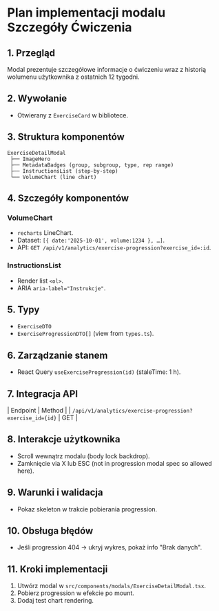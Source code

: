 # Plan implementacji modalu Szczegóły Ćwiczenia

## 1. Przegląd

Modal prezentuje szczegółowe informacje o ćwiczeniu wraz z historią wolumenu użytkownika z ostatnich 12 tygodni.

## 2. Wywołanie

- Otwierany z `ExerciseCard` w bibliotece.

## 3. Struktura komponentów

```
ExerciseDetailModal
 ├── ImageHero
 ├── MetadataBadges (group, subgroup, type, rep range)
 ├── InstructionsList (step-by-step)
 └── VolumeChart (line chart)
```

## 4. Szczegóły komponentów

### VolumeChart

- `recharts` LineChart.
- Dataset: `[{ date:'2025-10-01', volume:1234 }, …]`.
- API: `GET /api/v1/analytics/exercise-progression?exercise_id=:id`.

### InstructionsList

- Render list `<ol>`.
- ARIA `aria-label="Instrukcje"`.

## 5. Typy

- `ExerciseDTO`
- `ExerciseProgressionDTO[]` (view from `types.ts`).

## 6. Zarządzanie stanem

- React Query `useExerciseProgression(id)` (staleTime: 1 h).

## 7. Integracja API

| Endpoint | Method |
| `/api/v1/analytics/exercise-progression?exercise_id={id}` | GET |

## 8. Interakcje użytkownika

- Scroll wewnątrz modalu (body lock backdrop).
- Zamknięcie via X lub ESC (not in progression modal spec so allowed here).

## 9. Warunki i walidacja

- Pokaz skeleton w trakcie pobierania progression.

## 10. Obsługa błędów

- Jeśli progression 404 → ukryj wykres, pokaż info "Brak danych".

## 11. Kroki implementacji

1. Utwórz modal w `src/components/modals/ExerciseDetailModal.tsx`.
2. Pobierz progression w efekcie po mount.
3. Dodaj test chart rendering.
